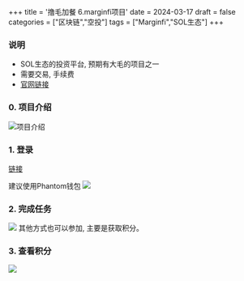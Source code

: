 +++
title = '撸毛加餐 6.marginfi项目'
date = 2024-03-17
draft = false
categories = ["区块链","空投"]
tags = ["Marginfi","SOL生态"]
+++


### 说明
- SOL生态的投资平台, 预期有大毛的项目之一
- 需要交易, 手续费
- [官网链接](https://www.mfi.gg/refer/33df34b0-aaa2-45ee-bd05-8d13d5a3da07)

### 0. 项目介绍
![项目介绍](/airdrop/marginfi-rootdata.png)

### 1. 登录
[链接](https://www.mfi.gg/refer/33df34b0-aaa2-45ee-bd05-8d13d5a3da07)

建议使用Phantom钱包
![](/airdrop/marginfi-1.png)

### 2. 完成任务
![](/airdrop/marginfi-2.png)
其他方式也可以参加, 主要是获取积分。

### 3. 查看积分
![](/airdrop/marginfi-3.png)